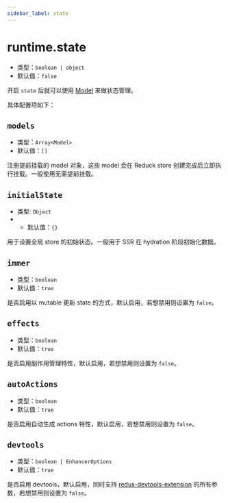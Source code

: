 ```yaml
---
sidebar_label: state
---
```


# runtime.state

* 类型：`boolean | object`
* 默认值：`false`

开启 `state` 后就可以使用 [Model](/docs/guides/topic-detail/model/quick-start) 来做状态管理。


具体配置项如下：

## `models`

* 类型：`Array<Model>`
* 默认值：`[]`

注册提前挂载的 model 对象，这些 model 会在 Reduck store 创建完成后立即执行挂载。一般使用无需提前挂载。

## `initialState`
* 类型: `Object`
* * 默认值：`{}`

用于设置全局 store 的初始状态。一般用于 SSR 在 hydration 阶段初始化数据。

## `immer`

* 类型：`boolean`
* 默认值：`true`

是否启用以 mutable 更新 state 的方式，默认启用，若想禁用则设置为 `false`。

## `effects`

* 类型：`boolean`
* 默认值：`true`

是否启用副作用管理特性，默认启用，若想禁用则设置为 `false`。

## `autoActions`

* 类型：`boolean`
* 默认值：`true`

是否启用自动生成 actions 特性，默认启用，若想禁用则设置为 `false`。


## `devtools`

* 类型：`boolean | EnhancerOptions`
* 默认值：`true`

是否启用 devtools，默认启用，同时支持 [redux-devtools-extension](https://github.com/zalmoxisus/redux-devtools-extension/blob/master/docs/API/Arguments.md) 的所有参数，若想禁用则设置为 `false`。
